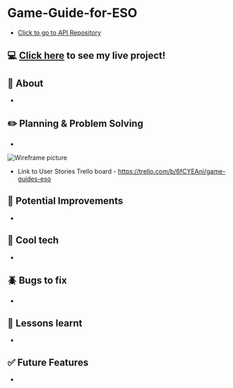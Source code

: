 # Game-Guide-for-ESO
- [Click to go to API Repository](https://github.com/amarynn/Game-Guide-For-ESO-API)

## :computer: [Click here]() to see my live project!

## :page_facing_up: About
- 

## :pencil2: Planning & Problem Solving
- 
![Wireframe picture](./NameOfPictureHere.png)
- Link to User Stories Trello board - https://trello.com/b/6fCYEAni/game-guides-eso

## :star2: Potential Improvements
- 

## :rocket: Cool tech
- 

## :beetle: Bugs to fix
- 

## :notebook: Lessons learnt
- 

## :white_check_mark: Future Features
- 